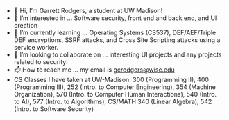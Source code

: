 - 👋 Hi, I’m Garrett Rodgers, a student at UW Madison!
- 👀 I’m interested in ... Software security, front end and back end, and UI creation
- 🌱 I’m currently learning ... Operating Systems (CS537), DEF/AEF/Triple DEF encryptions, SSRF attacks, and Cross Site Scripting attacks using a service worker.
- 💞️ I’m looking to collaborate on ... interesting UI projects and any projects related to security!
- 📫 How to reach me ... my email is gcrodgers@wisc.edu
- CS Classes I have taken at UW-Madison: 300 (Programming II), 400 (Programming III), 252 (Intro. to Computer Engineering), 354 (Machine Organization), 570 (Intro. to Computer Human Interactions), 540 (Intro. to AI), 577 (Intro. to Algorithms), CS/MATH 340 (Linear Algebra), 542 (Intro. to Software Security)

<!---
gcrodgers/gcrodgers is a ✨ special ✨ repository because its `README.md` (this file) appears on your GitHub profile.
You can click the Preview link to take a look at your changes.
--->
